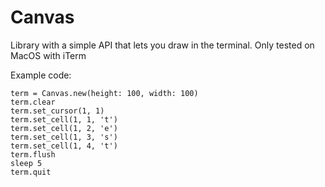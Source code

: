 # Canvas

Library with a simple API that lets you draw in the terminal.
Only tested on MacOS with iTerm

Example code:

```
term = Canvas.new(height: 100, width: 100)
term.clear
term.set_cursor(1, 1)
term.set_cell(1, 1, 't')
term.set_cell(1, 2, 'e')
term.set_cell(1, 3, 's')
term.set_cell(1, 4, 't')
term.flush
sleep 5
term.quit
```
